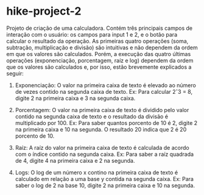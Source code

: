 # hike-project-2
Projeto de criação de uma calculadora. Contém três principais campos de interação com o usuário: os campos para input 1 e 2, e o botão para calcular o resultado da operação. As primeiras quatro operações (soma, subtração, multiplicação e divisão) são intuitivas e não dependem da ordem em que os valores são calculados. Porém, a execução das quatro últimas operações (exponenciação, porcentagem, raíz e log) dependem da ordem que os valores são calculados e, por isso, estão brevemente explicados a seguir:  

1. Exponenciação: 
  O valor na primeira caixa de texto é elevado ao número de vezes contido na segunda caixa de texto. 
  Ex: Para calcular 2ˆ3 = 8, digite 2 na primeira caixa e 3 na segunda caixa. 
  
2. Porcentagem: 
  O valor na primeira caixa de texto é dividido pelo valor contido na segunda caixa de texto e o resultado da divisão é multiplicado por 100. 
  Ex: Para saber quantos porcento de 10 é 2, digite 2 na primeira caixa e 10 na segunda. O resultado 20 indica que 2 é 20 porcento de 10. 

3. Raíz: 
  A raíz do valor na primeira caixa de texto é calculada de acordo com o índice contido na segunda caixa. 
  Ex: Para saber a raíz quadrada de 4, digite 4 na primeira caixa e 2 na segunda. 
  
4. Logs: 
  O log de um número x contino na primeira caixa de texto é calculado em relação a uma base y contida na segunda caixa. 
  Ex: Para saber o log de 2 na base 10, digite 2 na primeira caixa e 10 na segunda. 
  
